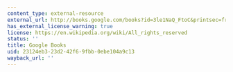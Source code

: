 ```yaml
---
content_type: external-resource
external_url: http://books.google.com/books?id=3le1NaQ_FtoC&printsec=frontcover&dq=Order+Without+Law:+How+Neighbors+Settle+Disputes&hl=en&src=bmrr&ei=RPGbTt7uOoiyrAeu2aWHBA&sa=X&oi=book_result&ct=result&resnum=1&ved=0CDAQ6AEwAA#v=onepage&q&f=false
has_external_license_warning: true
license: https://en.wikipedia.org/wiki/All_rights_reserved
status: ''
title: Google Books
uid: 23124eb3-23d2-42f6-9fbb-0ebe104a9c13
wayback_url: ''
---
```

